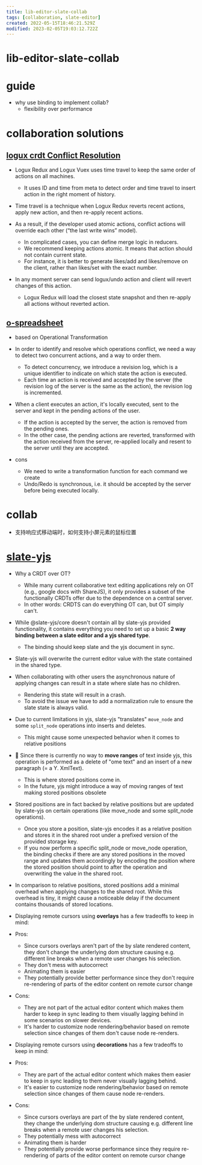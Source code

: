 ```yaml
---
title: lib-editor-slate-collab
tags: [collaboration, slate-editor]
created: 2022-05-15T18:46:21.529Z
modified: 2023-02-05T19:03:12.722Z
---
```


# lib-editor-slate-collab

# guide

- why use binding to implement collab?
  - flexibility over performance
# collaboration solutions

## [logux crdt Conflict Resolution](https://logux.io/guide/concepts/state/)

- Logux Redux and Logux Vuex uses time travel to keep the same order of actions on all machines. 
  - It uses ID and time from meta to detect order and time travel to insert action in the right moment of history. 
- Time travel is a technique when Logux Redux reverts recent actions, apply new action, and then re-apply recent actions.

- As a result, if the developer used atomic actions, conflict actions will override each other (“the last write wins” model). 
  - In complicated cases, you can define merge logic in reducers.
  - We recommend keeping actions atomic. It means that action should not contain current state. 
  - For instance, it is better to generate likes/add and likes/remove on the client, rather than likes/set with the exact number.

- In any moment server can send logux/undo action and client will revert changes of this action. 
  - Logux Redux will load the closest state snapshot and then re-apply all actions without reverted action.

## [o-spreadsheet](https://github.com/odoo/o-spreadsheet/blob/saas-16.3/doc/integrating/collaborative/collaborative.md)

- based on Operational Transformation
- In order to identify and resolve which operations conflict, we need a way to detect two concurrent actions, and a way to order them.
  - To detect concurrency, we introduce a revision log, which is a unique identifier to indicate on which state the action is executed. 
  - Each time an action is received and accepted by the server (the revision log of the server is the same as the action), the revision log is incremented.
- When a client executes an action, it's locally executed, sent to the server and kept in the pending actions of the user. 
  - If the action is accepted by the server, the action is removed from the pending ones. 
  - In the other case, the pending actions are reverted, transformed with the action received from the server, re-applied locally and resent to the server until they are accepted.

- cons
  - We need to write a transformation function for each command we create
  - Undo/Redo is synchronous, i.e. it should be accepted by the server before being executed locally.
# collab
- 支持响应式移动端时，如何支持小屏元素的鼠标位置
# [slate-yjs](https://docs.slate-yjs.dev/)
- Why a CRDT over OT? 
  - While many current collaborative text editing applications rely on OT (e.g., google docs with ShareJS), it only provides a subset of the functionally CRDTs offer due to the dependence on a central server. 
  - In other words: CRDTS can do everything OT can, but OT simply can't.

- While @slate-yjs/core doesn't contain all by slate-yjs provided functionality, it contains everything you need to set up a basic **2 way binding between a slate editor and a yjs shared type**.
  - The binding should keep slate and the yjs document in sync.

- Slate-yjs will overwrite the current editor value with the state contained in the shared type. 

- When collaborating with other users the asynchronous nature of applying changes can result in a state where slate has no children. 
  - Rendering this state will result in a crash. 
  - To avoid the issue we have to add a normalization rule to ensure the slate state is always valid.

- Due to current limitations in yjs, slate-yjs "translates" `move_node` and some `split_node` operations into inserts and deletes. 
  - This might cause some unexpected behavior when it comes to relative positions
- 🚨 Since there is currently no way to **move ranges** of text inside yjs, this operation is performed as a delete of "ome text" and an insert of a new paragraph (= a Y. XmlText). 
  - This is where stored positions come in.
  - In the future, yjs might introduce a way of moving ranges of text making stored positions obsolete

- Stored positions are in fact backed by relative positions but are updated by slate-yjs on certain operations (like move_node and some split_node operations).
  - Once you store a position, slate-yjs encodes it as a relative position and stores it in the shared root under a prefixed version of the provided storage key.
  - If you now perform a specific split_node or move_node operation, the binding checks if there are any stored positions in the moved range and updates them accordingly by encoding the position where the stored position should point to after the operation and overwriting the value in the shared root.

- In comparison to relative positions, stored positions add a minimal overhead when applying changes to the shared root. While this overhead is tiny, it might cause a noticeable delay if the document contains thousands of stored locations.

- Displaying remote cursors using **overlays** has a few tradeoffs to keep in mind:
- Pros:
  - Since cursors overlays aren't part of the by slate rendered content, they don't change the underlying dom structure causing e.g. different line breaks when a remote user changes his selection.
  - They don't mess with autocorrect
  - Animating them is easier
  - They potentially provide better performance since they don't require re-rendering of parts of the editor content on remote cursor change
- Cons:
  - They are not part of the actual editor content which makes them harder to keep in sync leading to them visually lagging behind in some scenarios on slower devices.
  - It's harder to customize node rendering/behavior based on remote selection since changes of them don't cause node re-renders.

- Displaying remote cursors using **decorations** has a few tradeoffs to keep in mind:
- Pros:
  - They are part of the actual editor content which makes them easier to keep in sync leading to them never visually lagging behind.
  - It's easier to customize node rendering/behavior based on remote selection since changes of them cause node re-renders.
- Cons:
  - Since cursors overlays are part of the by slate rendered content, they change the underlying dom structure causing e.g. different line breaks when a remote user changes his selection.
  - They potentially mess with autocorrect
  - Animating them is harder
  - They potentially provide worse performance since they require re-rendering of parts of the editor content on remote cursor change
